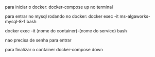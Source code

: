 para iniciar o docker:
docker-compose up no terminal

para entrar no mysql rodando no docker:
docker exec -it ms-algaworks-mysql-8-1 bash 

docker exec -it (nome do container)-(nome do servico) bash

nao precisa de senha para entrar

para finalizar o container docker-compose down


